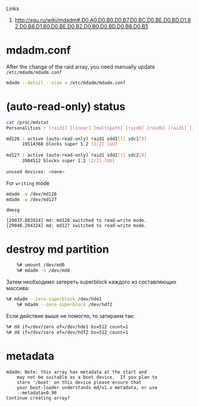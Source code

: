 Links
1. http://xgu.ru/wiki/mdadm#.D0.A0.D0.B0.D0.B7.D0.BC.D0.BE.D0.BD.D1.82.D0.B8.D1.80.D0.BE.D0.B2.D0.B0.D0.BD.D0.B8.D0.B5

# mdadm.conf
After the change of the raid array, you need manually update `/etc/mdadm/mdadm.conf`
```bash
mdadm --detail --scan > /etc/mdadm/mdadm.conf
```

#  (auto-read-only) status
```bash
cat /proc/mdstat 
Personalities : [raid1] [linear] [multipath] [raid0] [raid6] [raid5] [raid4] [raid10] 

md126 : active (auto-read-only) raid1 sdd1[1] sdc1[0]
      19514368 blocks super 1.2 [2/2] [UU]
      
md127 : active (auto-read-only) raid1 sdd2[1] sdc2[0]
      3904512 blocks super 1.2 [2/2] [UU]
      
unused devices: <none>
```
For `writing` mode
```bash
mdadm -w /dev/md126
mdadm -w /dev/md127
```
`dmesg`
```
[29037.803924] md: md126 switched to read-write mode.
[29048.204324] md: md127 switched to read-write mode.
```
# destroy md partition
```bash
    %# umount /dev/md0
    %# mdadm -S /dev/md0
```
Затем необходимо затереть superblock каждого из составляющих массива:
```bash
%# mdadm --zero-superblock /dev/hde1
    %# mdadm --zero-superblock /dev/hdf2
```
Если действие выше не помогло, то затираем так:
```bash
%# dd if=/dev/zero of=/dev/hde1 bs=512 count=1
%# dd if=/dev/zero of=/dev/hdf2 bs=512 count=1
```    

# metadata

```mdadm /dev/md128 --create --level=1 --raid-devices=2 /dev/sdc3 /dev/sdd3
mdadm: Note: this array has metadata at the start and
    may not be suitable as a boot device.  If you plan to
    store '/boot' on this device please ensure that
    your boot-loader understands md/v1.x metadata, or use
    --metadata=0.90
Continue creating array?
```
